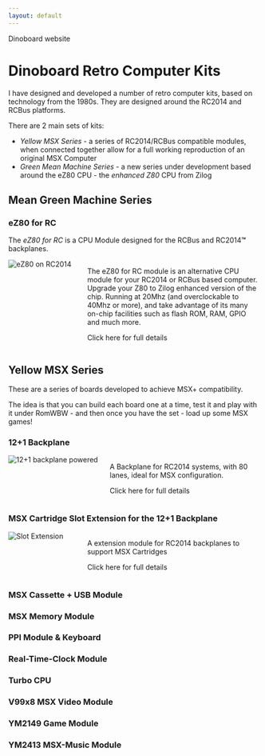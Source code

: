 ```yaml
---
layout: default
---
```



Dinoboard website


# Dinoboard Retro Computer Kits

I have designed and developed a number of retro computer kits, based on technology from the 1980s.  They are designed around the RC2014 and RCBus platforms.

There are 2 main sets of kits:

* *Yellow MSX Series* - a series of RC2014/RCBus compatible modules, when connected together allow for a full working reproduction of an original MSX Computer
* *Green Mean Machine Series* - a new series under development based around the eZ80 CPU - the *enhanced Z80* CPU from Zilog


## Mean Green Machine Series

### eZ80 for RC

The *eZ80 for RC* is a CPU Module designed for the RCBus and RC2014<strong>&trade;</strong> backplanes.

<style>
  .product-listing {
    display: flex;
  }
  .product-listing > div:first-child {
    flex: 30%;
  }
  .product-listing > div:first-child img {
    max-width: 100%;
  }
  .product-listing > div:nth-child(2) {
    flex: 70%;
    padding-left: 10px;
  }


  .product-listing a {
    display: block;
    text-decoration: none;
    color: inherit;
  }
  .product-listing img {
    transition: transform 0.3s ease;
  }
  .product-listing img:hover {
    transform: scale(1.05);
  }

</style>

<div class="product-listing">
  <div>
    <a href="./ez80-for-rc"><img src="{{ site.baseurl }}/assets/images/eZ80-V1.7-installed-profile-front.jpg" alt="eZ80 on RC2014"></a>
  </div>
  <div>
    <p>The eZ80 for RC module is an alternative CPU module for your RC2014 or RCBus based computer.  Upgrade your Z80 to Zilog enhanced version of the chip.  Running at 20Mhz (and overclockable to 40Mhz or more), and take advantage of its many on-chip facilities such as flash ROM, RAM, GPIO and much more.</p>
    <p><a href="./ez80-for-rc">Click here for full details</a></p>
  </div>
</div>

## Yellow MSX Series

These are a series of boards developed to achieve MSX+ compatibility.

The idea is that you can build each board one at a time, test it and play with it under RomWBW - and then once you have the set - load up some MSX games!

### 12+1 Backplane

<div class="product-listing">
  <div style="flex: 45%">
    <a href="./backplane"><img src="{{ site.baseurl }}/assets/backplane/profile-powered.jpg" alt="12+1 backplane powered"></a>
  </div>
  <div>
    <p>A Backplane for RC2014 systems, with 80 lanes, ideal for MSX configuration.</p>
    <p><a href="./backplane">Click here for full details</a></p>
  </div>
</div>

### MSX Cartridge Slot Extension for the 12+1 Backplane

<div class="product-listing">
  <div>
    <a href="./slot-extension"><img src="{{ site.baseurl }}/assets/slot-extension/profile-powered.jpg" alt="Slot Extension"></a>
  </div>
  <div>
    <p>A extension module for RC2014 backplanes to support MSX Cartridges</p>
    <p><a href="./slot-extension">Click here for full details</a></p>
  </div>
</div>


### MSX Cassette + USB Module

### MSX Memory Module

### PPI Module & Keyboard

### Real-Time-Clock Module

### Turbo CPU

### V99x8 MSX Video Module

### YM2149 Game Module

### YM2413 MSX-Music Module
